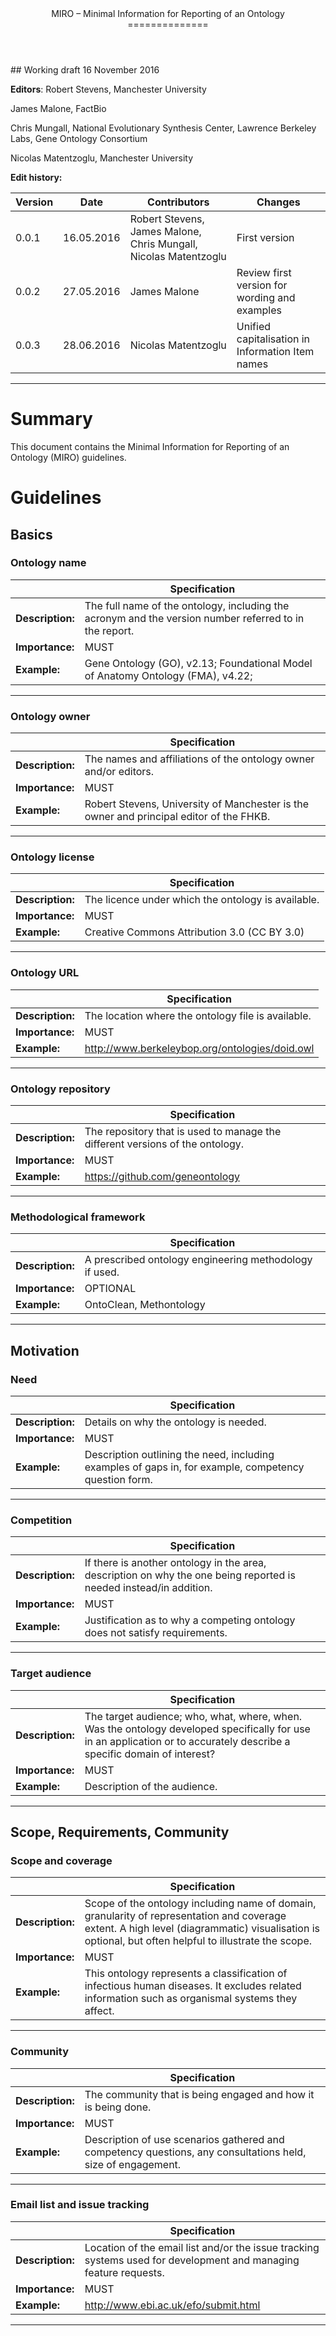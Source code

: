 <header>
MIRO – Minimal Information for Reporting of an Ontology
==============
</header>
## Working draft 16 November 2016

**Editors**:
Robert Stevens, Manchester University

James Malone, FactBio

Chris Mungall, National Evolutionary Synthesis Center, Lawrence Berkeley Labs, Gene Ontology Consortium

Nicolas Matentzoglu, Manchester University

**Edit history:**

| Version | Date | Contributors | Changes |
|---|---|---|---|
| 0.0.1 | 16.05.2016 | Robert Stevens, James Malone, Chris Mungall, Nicolas Matentzoglu | First version |
| 0.0.2 | 27.05.2016 | James Malone|Review first version for wording and examples |
| 0.0.3 | 28.06.2016 | Nicolas Matentzoglu | Unified capitalisation in Information Item names |
----

# Summary 
This document contains the Minimal Information for Reporting of an Ontology (MIRO) guidelines. 

# Guidelines

## Basics

### Ontology name

|  | Specification |
|---|---|
| **Description:** | The full name of the ontology, including the acronym and the version number referred to in the report. |
| **Importance:** | MUST |
| **Example:** | Gene Ontology (GO), v2.13; Foundational Model of Anatomy Ontology (FMA), v4.22; |
----

### Ontology owner

|  | Specification |
|---|---|
| **Description:** | The names and affiliations of the ontology owner and/or editors. |
| **Importance:** | MUST |
| **Example:** | Robert Stevens, University of Manchester is the owner and principal editor of the FHKB. |
----

### Ontology license

|  | Specification |
|---|---|
| **Description:** | The licence under which the ontology is available. |
| **Importance:** | MUST |
| **Example:** | Creative Commons Attribution 3.0 (CC BY 3.0) |
----

### Ontology URL

|  | Specification |
|---|---|
| **Description:** | The location where the ontology file is available. |
| **Importance:** | MUST |
| **Example:** | http://www.berkeleybop.org/ontologies/doid.owl |
----

### Ontology repository

|  | Specification |
|---|---|
| **Description:** | The repository that is used to manage the different versions of the ontology. |
| **Importance:** | MUST |
| **Example:** | https://github.com/geneontology |
----

### Methodological framework

|  | Specification |
|---|---|
| **Description:** | A prescribed ontology engineering methodology if used. |
| **Importance:** | OPTIONAL |
| **Example:** | OntoClean, Methontology |
----

## Motivation

### Need

|  | Specification |
|---|---|
| **Description:** | Details on why the ontology is needed. |
| **Importance:** | MUST |
| **Example:** | Description outlining the need, including examples of gaps in, for example, competency question form. |
----

### Competition

|  | Specification |
|---|---|
| **Description:** | If there is another ontology in the area, description on why the one being reported is needed instead/in addition. |
| **Importance:** | MUST |
| **Example:** | Justification as to why a competing ontology does not satisfy requirements. |
----

### Target audience

|  | Specification |
|---|---|
| **Description:** |The target audience; who, what, where, when. Was the ontology developed specifically for use in an application or to accurately describe a specific domain of interest? |
| **Importance:** | MUST |
| **Example:** | Description of the audience. |
----

## Scope, Requirements, Community

### Scope and coverage

|  | Specification |
|---|---|
| **Description:** | Scope of the ontology including name of domain, granularity of representation and coverage extent. A high level (diagrammatic) visualisation is optional, but often helpful to illustrate the scope. |
| **Importance:** | MUST |
| **Example:** | This ontology represents a classification of infectious human diseases. It excludes related information such as organismal systems they affect. |
----

### Community

|  | Specification |
|---|---|
| **Description:** | The community that is being engaged and how it is being done. |
| **Importance:** | MUST |
| **Example:** | Description of use scenarios gathered and competency questions, any consultations held, size of engagement. |
----

### Email list and issue tracking

|  | Specification |
|---|---|
| **Description:** | Location of the email list and/or the issue tracking systems used for development and managing feature requests. |
| **Importance:** | MUST |
| **Example:** | http://www.ebi.ac.uk/efo/submit.html |
----
